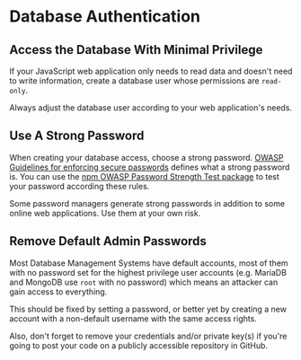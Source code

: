 Database Authentication
=======================

## Access the Database With Minimal Privilege

If your JavaScript web application only needs to read data and doesn't need to
write information, create a database user whose permissions are `read-only`.

Always adjust the database user according to your web application's needs.

## Use A Strong Password

When creating your database access, choose a strong password. [OWASP Guidelines
for enforcing secure passwords][2] defines what a strong password is.
You can use the [npm OWASP Password Strength Test package][3] to test your
password according these rules.

Some password managers generate strong passwords in addition to some online web
applications. Use them at your own risk.

## Remove Default Admin Passwords

Most Database Management Systems have default accounts, most of them with no
password set for the highest privilege user accounts (e.g. MariaDB and MongoDB
use `root` with no password) which means an attacker can gain access to
everything.

This should be fixed by setting a password, or better yet by creating a new
account with a non-default username with the same access rights.

Also, don't forget to remove your credentials and/or private key(s) if you're
going to post your code on a publicly accessible repository in GitHub.

[1]: https://strongpasswordgenerator.com/
[2]: https://www.owasp.org/index.php/Authentication_Cheat_Sheet#Implement_Proper_Password_Strength_Controls
[3]: https://github.com/nowsecure/owasp-password-strength-test
